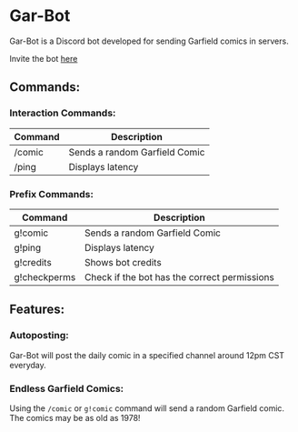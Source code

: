 # Gar-Bot
Gar-Bot is a Discord bot developed for sending Garfield comics in servers.

Invite the bot <a href="https://discord.com/api/oauth2/authorize?client_id=971461458854572062&permissions=139586825280&scope=bot%20applications.commands" target="_blank" rel="noopener">here</a>
  
## Commands:
### Interaction Commands:
| Command  | Description |
| ------------- | ------------- |
| /comic  | Sends a random Garfield Comic  |
| /ping  | Displays latency  |

### Prefix Commands:
| Command  | Description |
| ------------- | ------------- |
| g!comic  | Sends a random Garfield Comic  |
| g!ping  | Displays latency  |
| g!credits | Shows bot credits |
| g!checkperms | Check if the bot has the correct permissions |

## Features:
### Autoposting: 
Gar-Bot will post the daily comic in a specified channel around 12pm CST everyday.

### Endless Garfield Comics:
Using the `/comic` or `g!comic` command will send a random Garfield comic. The comics may be as old as 1978!
